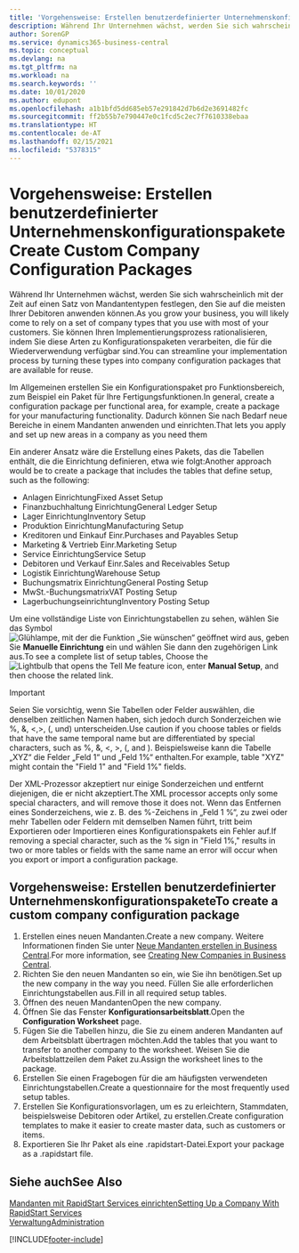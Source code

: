 ```yaml
---
title: 'Vorgehensweise: Erstellen benutzerdefinierter Unternehmenskonfigurationspakete | Microsoft Docs'
description: Während Ihr Unternehmen wächst, werden Sie sich wahrscheinlich mit der Zeit auf einen Satz von Mandantentypen festlegen, den Sie auf die meisten Ihrer Debitoren anwenden können. Sie können Ihren Implementierungsprozess rationalisieren, indem Sie diese Arten zu Konfigurationspaketen verarbeiten, die für die Wiederverwendung verfügbar sind.
author: SorenGP
ms.service: dynamics365-business-central
ms.topic: conceptual
ms.devlang: na
ms.tgt_pltfrm: na
ms.workload: na
ms.search.keywords: ''
ms.date: 10/01/2020
ms.author: edupont
ms.openlocfilehash: a1b1bfd5dd685eb57e291842d7b6d2e3691482fc
ms.sourcegitcommit: ff2b55b7e790447e0c1fcd5c2ec7f7610338ebaa
ms.translationtype: HT
ms.contentlocale: de-AT
ms.lasthandoff: 02/15/2021
ms.locfileid: "5378315"
---
```

# <a name="create-custom-company-configuration-packages"></a><span data-ttu-id="96dee-104">Vorgehensweise: Erstellen benutzerdefinierter Unternehmenskonfigurationspakete</span><span class="sxs-lookup"><span data-stu-id="96dee-104">Create Custom Company Configuration Packages</span></span>
<span data-ttu-id="96dee-105">Während Ihr Unternehmen wächst, werden Sie sich wahrscheinlich mit der Zeit auf einen Satz von Mandantentypen festlegen, den Sie auf die meisten Ihrer Debitoren anwenden können.</span><span class="sxs-lookup"><span data-stu-id="96dee-105">As you grow your business, you will likely come to rely on a set of company types that you use with most of your customers.</span></span> <span data-ttu-id="96dee-106">Sie können Ihren Implementierungsprozess rationalisieren, indem Sie diese Arten zu Konfigurationspaketen verarbeiten, die für die Wiederverwendung verfügbar sind.</span><span class="sxs-lookup"><span data-stu-id="96dee-106">You can streamline your implementation process by turning these types into company configuration packages that are available for reuse.</span></span>  

<span data-ttu-id="96dee-107">Im Allgemeinen erstellen Sie ein Konfigurationspaket pro Funktionsbereich, zum Beispiel ein Paket für Ihre Fertigungsfunktionen.</span><span class="sxs-lookup"><span data-stu-id="96dee-107">In general, create a configuration package per functional area, for example, create a package for your manufacturing functionality.</span></span> <span data-ttu-id="96dee-108">Dadurch können Sie nach Bedarf neue Bereiche in einem Mandanten anwenden und einrichten.</span><span class="sxs-lookup"><span data-stu-id="96dee-108">That lets you apply and set up new areas in a company as you need them</span></span>  

<span data-ttu-id="96dee-109">Ein anderer Ansatz wäre die Erstellung eines Pakets, das die Tabellen enthält, die die Einrichtung definieren, etwa wie folgt:</span><span class="sxs-lookup"><span data-stu-id="96dee-109">Another approach would be to create a package that includes the tables that define setup, such as the following:</span></span>  

-   <span data-ttu-id="96dee-110">Anlagen Einrichtung</span><span class="sxs-lookup"><span data-stu-id="96dee-110">Fixed Asset Setup</span></span>  
-   <span data-ttu-id="96dee-111">Finanzbuchhaltung Einrichtung</span><span class="sxs-lookup"><span data-stu-id="96dee-111">General Ledger Setup</span></span>  
-   <span data-ttu-id="96dee-112">Lager Einrichtung</span><span class="sxs-lookup"><span data-stu-id="96dee-112">Inventory Setup</span></span>  
-   <span data-ttu-id="96dee-113">Produktion Einrichtung</span><span class="sxs-lookup"><span data-stu-id="96dee-113">Manufacturing Setup</span></span>  
-   <span data-ttu-id="96dee-114">Kreditoren und Einkauf Einr.</span><span class="sxs-lookup"><span data-stu-id="96dee-114">Purchases and Payables Setup</span></span>  
-   <span data-ttu-id="96dee-115">Marketing & Vertrieb Einr.</span><span class="sxs-lookup"><span data-stu-id="96dee-115">Marketing Setup</span></span>  
-   <span data-ttu-id="96dee-116">Service Einrichtung</span><span class="sxs-lookup"><span data-stu-id="96dee-116">Service Setup</span></span>  
-   <span data-ttu-id="96dee-117">Debitoren und Verkauf Einr.</span><span class="sxs-lookup"><span data-stu-id="96dee-117">Sales and Receivables Setup</span></span>  
-   <span data-ttu-id="96dee-118">Logistik Einrichtung</span><span class="sxs-lookup"><span data-stu-id="96dee-118">Warehouse Setup</span></span>  
-   <span data-ttu-id="96dee-119">Buchungsmatrix Einrichtung</span><span class="sxs-lookup"><span data-stu-id="96dee-119">General Posting Setup</span></span>  
-   <span data-ttu-id="96dee-120">MwSt.-Buchungsmatrix</span><span class="sxs-lookup"><span data-stu-id="96dee-120">VAT Posting Setup</span></span>  
-   <span data-ttu-id="96dee-121">Lagerbuchungseinrichtung</span><span class="sxs-lookup"><span data-stu-id="96dee-121">Inventory Posting Setup</span></span>  

<span data-ttu-id="96dee-122">Um eine vollständige Liste von Einrichtungstabellen zu sehen, wählen Sie das Symbol ![Glühlampe, mit der die Funktion „Sie wünschen“ geöffnet wird](media/ui-search/search_small.png "Tell Me-Funktion") aus, geben Sie **Manuelle Einrichtung** ein und wählen Sie dann den zugehörigen Link aus.</span><span class="sxs-lookup"><span data-stu-id="96dee-122">To see a complete list of setup tables, Choose the ![Lightbulb that opens the Tell Me feature](media/ui-search/search_small.png "Tell me what you want to do") icon, enter **Manual Setup**, and then choose the related link.</span></span>  

> [!IMPORTANT]
> <span data-ttu-id="96dee-123">Seien Sie vorsichtig, wenn Sie Tabellen oder Felder auswählen, die denselben zeitlichen Namen haben, sich jedoch durch Sonderzeichen wie %, &, <,>, (, und) unterscheiden.</span><span class="sxs-lookup"><span data-stu-id="96dee-123">Use caution if you choose tables or fields that have the same temporal name but are differentiated by special characters, such as %, &, <, >, (, and ).</span></span> <span data-ttu-id="96dee-124">Beispielsweise kann die Tabelle „XYZ“ die Felder „Feld 1“ und „Feld 1%“ enthalten.</span><span class="sxs-lookup"><span data-stu-id="96dee-124">For example, table "XYZ" might contain the "Field 1" and "Field 1%" fields.</span></span>
>
> <span data-ttu-id="96dee-125">Der XML-Prozessor akzeptiert nur einige Sonderzeichen und entfernt diejenigen, die er nicht akzeptiert.</span><span class="sxs-lookup"><span data-stu-id="96dee-125">The XML processor accepts only some special characters, and will remove those it does not.</span></span> <span data-ttu-id="96dee-126">Wenn das Entfernen eines Sonderzeichens, wie z. B. des %-Zeichens in „Feld 1 %“, zu zwei oder mehr Tabellen oder Feldern mit demselben Namen führt, tritt beim Exportieren oder Importieren eines Konfigurationspakets ein Fehler auf.</span><span class="sxs-lookup"><span data-stu-id="96dee-126">If removing a special character, such as the % sign in "Field 1%," results in two or more tables or fields with the same name an error will occur when you export or import a configuration package.</span></span>

## <a name="to-create-a-custom-company-configuration-package"></a><span data-ttu-id="96dee-127">Vorgehensweise: Erstellen benutzerdefinierter Unternehmenskonfigurationspakete</span><span class="sxs-lookup"><span data-stu-id="96dee-127">To create a custom company configuration package</span></span>  
1.  <span data-ttu-id="96dee-128">Erstellen eines neuen Mandanten.</span><span class="sxs-lookup"><span data-stu-id="96dee-128">Create a new company.</span></span> <span data-ttu-id="96dee-129">Weitere Informationen finden Sie unter  [Neue Mandanten erstellen in Business Central](about-new-company.md).</span><span class="sxs-lookup"><span data-stu-id="96dee-129">For more information, see [Creating New Companies in Business Central](about-new-company.md).</span></span>  
3.  <span data-ttu-id="96dee-130">Richten Sie den neuen Mandanten so ein, wie Sie ihn benötigen.</span><span class="sxs-lookup"><span data-stu-id="96dee-130">Set up the new company in the way you need.</span></span> <span data-ttu-id="96dee-131">Füllen Sie alle erforderlichen Einrichtungstabellen aus.</span><span class="sxs-lookup"><span data-stu-id="96dee-131">Fill in all required setup tables.</span></span>  
4.  <span data-ttu-id="96dee-132">Öffnen des neuen Mandanten</span><span class="sxs-lookup"><span data-stu-id="96dee-132">Open the new company.</span></span>
5. <span data-ttu-id="96dee-133">Öffnen Sie das Fenster **Konfigurationsarbeitsblatt**.</span><span class="sxs-lookup"><span data-stu-id="96dee-133">Open the **Configuration Worksheet** page.</span></span>  
6.  <span data-ttu-id="96dee-134">Fügen Sie die Tabellen hinzu, die Sie zu einem anderen Mandanten auf dem Arbeitsblatt übertragen möchten.</span><span class="sxs-lookup"><span data-stu-id="96dee-134">Add the tables that you want to transfer to another company to the worksheet.</span></span> <span data-ttu-id="96dee-135">Weisen Sie die Arbeitsblattzeilen dem Paket zu.</span><span class="sxs-lookup"><span data-stu-id="96dee-135">Assign the worksheet lines to the package.</span></span>  
7.  <span data-ttu-id="96dee-136">Erstellen Sie einen Fragebogen für die am häufigsten verwendeten Einrichtungstabellen.</span><span class="sxs-lookup"><span data-stu-id="96dee-136">Create a questionnaire for the most frequently used setup tables.</span></span>  
8.  <span data-ttu-id="96dee-137">Erstellen Sie Konfigurationsvorlagen, um es zu erleichtern, Stammdaten, beispielsweise Debitoren oder Artikel, zu erstellen.</span><span class="sxs-lookup"><span data-stu-id="96dee-137">Create configuration templates to make it easier to create master data, such as customers or items.</span></span>  
9.  <span data-ttu-id="96dee-138">Exportieren Sie Ihr Paket als eine .rapidstart-Datei.</span><span class="sxs-lookup"><span data-stu-id="96dee-138">Export your package as a .rapidstart file.</span></span>  

## <a name="see-also"></a><span data-ttu-id="96dee-139">Siehe auch</span><span class="sxs-lookup"><span data-stu-id="96dee-139">See Also</span></span>  
[<span data-ttu-id="96dee-140">Mandanten mit RapidStart Services einrichten</span><span class="sxs-lookup"><span data-stu-id="96dee-140">Setting Up a Company With RapidStart Services</span></span>](admin-set-up-a-company-with-rapidstart.md)  
[<span data-ttu-id="96dee-141">Verwaltung</span><span class="sxs-lookup"><span data-stu-id="96dee-141">Administration</span></span>](admin-setup-and-administration.md)


[!INCLUDE[footer-include](includes/footer-banner.md)]